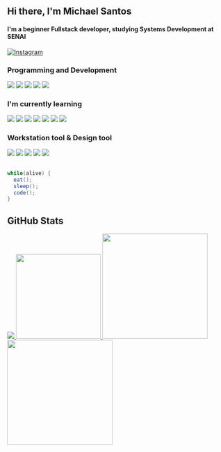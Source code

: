 ## Hi there, I'm Michael Santos
<h4>I'm a beginner Fullstack developer, studying Systems Development at SENAI</h1>

[![Instagram](https://img.shields.io/badge/Instagram-E4405F?style=for-the-badge&logo=instagram&logoColor=white)](https://www.instagram.com/_wazmike/)


### Programming and Development
<p>
<code><img src="https://skillicons.dev/icons?i=html"/></code>
<code><img src="https://skillicons.dev/icons?i=js"/></code>
<code><img src="https://skillicons.dev/icons?i=css"/></code>
<code><img src="https://skillicons.dev/icons?i=php"/></code>
<code><img src="https://skillicons.dev/icons?i=mysql"/></code>
</p>

### I'm currently learning
<p>
<code><img src="https://skillicons.dev/icons?i=bootstrap"/></code>
<code><img src="https://skillicons.dev/icons?i=tailwind"/></code>
<code><img src="https://skillicons.dev/icons?i=laravel"/></code>
<code><img src="https://skillicons.dev/icons?i=react"/></code>
<code><img src="https://skillicons.dev/icons?i=java"/></code>
<code><img src="https://skillicons.dev/icons?i=ts"/></code>
<code><img src="https://skillicons.dev/icons?i=py"/></code>
</p>

### Workstation tool & Design tool 
<p>
<code><img src="https://skillicons.dev/icons?i=vscode"/></code>
<code><img src="https://skillicons.dev/icons?i=idea"/></code>
<code><img src="https://skillicons.dev/icons?i=figma"/></code>
<code><img src="https://skillicons.dev/icons?i=github"/></code>
<code><img src="https://skillicons.dev/icons?i=git"/></code>
</p>

##
``` java
while(alive) {
  eat();
  sleep();
  code();
}
```
## GitHub Stats
  <a href="https://github.com/MichaelMSantos?tab=repositories">
    <img src="https://github-readme-stats.vercel.app/api?username=MichaelMSantos&show_icons=true&theme=dracula&hide_border=true">
    <img src="https://github-readme-stats.vercel.app/api/top-langs/?username=MichaelMSantos&layout=compact&theme=dracula&hide_border=true&exclude=CSS" height="195px">
  </a>

  <a href="#">
  <img src="https://github-profile-summary-cards.vercel.app/api/cards/most-commit-language?username=MichaelMSantos&theme=dracula&hide_border=true&exclude=html,CSS" height="242px">
  <img src="http://github-profile-summary-cards.vercel.app/api/cards/repos-per-language?username=MichaelMSantos&theme=dracula&hide_border=true&exclude=html,CSS" height="242px">
  </a>


